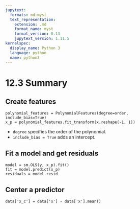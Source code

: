 ```yaml
---
jupytext:
  formats: md:myst
  text_representation:
    extension: .md
    format_name: myst
    format_version: 0.13
    jupytext_version: 1.11.5
kernelspec:
  display_name: Python 3
  language: python
  name: python3
---
```



# 12.3 Summary

## Create features

```{code-cell}
polynomial_features = PolynomialFeatures(degree=order, include_bias=True)
x_p = polynomial_features.fit_transform(x.reshape(-1, 1))
```
- `degree` specifies the order of the polynomial.
- `include_bias = True` adds an intercept.

## Fit a model and get residuals

```{code-cell}
model = sm.OLS(y, x_p).fit()
fit = model.predict(x_p)
residuals = model.resid
```

## Center a predictor

```{code-cell}
data['x_c'] = data['x'] - data['x'].mean()
```

